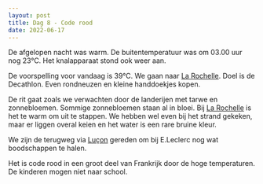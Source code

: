 ```yaml
---
layout: post
title: Dag 8 - Code rood
date: 2022-06-17
---
```

De afgelopen nacht was warm. De buitentemperatuur was om 03.00 uur nog 23°C. Het knalapparaat stond ook weer aan.  

De voorspelling voor vandaag is 39°C. We gaan naar [La Rochelle](https://nl.wikipedia.org/wiki/La_Rochelle_(Charente-Maritime)). Doel is de Decathlon. Even rondneuzen en kleine handdoekjes kopen.

De rit gaat zoals we verwachten door de landerijen met tarwe en zonnebloemen. Sommige zonnebloemen staan al in bloei. Bij [La Rochelle](https://nl.wikipedia.org/wiki/La_Rochelle_(Charente-Maritime)) is het te warm om uit te stappen. We hebben wel even bij het strand gekeken, maar er liggen overal keien en het water is een rare bruine kleur.

We zijn de terugweg via [Luçon](https://nl.wikipedia.org/wiki/Lu%C3%A7on) gereden om bij E.Leclerc nog wat boodschappen te halen.

Het is code rood in een groot deel van Frankrijk door de hoge temperaturen. De kinderen mogen niet naar school.
